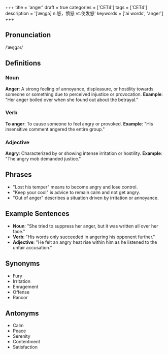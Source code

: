 +++
title = 'anger'
draft = true
categories = ['CET4']
tags = ['CET4']
description = '[ˈæŋgə] n.怒，愤怒 vt.使发怒'
keywords = ['ai words', 'anger']
+++

## Pronunciation
/ˈæŋgər/

## Definitions
### Noun
**Anger**: A strong feeling of annoyance, displeasure, or hostility towards someone or something due to perceived injustice or provocation. **Example**: "Her anger boiled over when she found out about the betrayal."
### Verb
**To anger**: To cause someone to feel angry or provoked. **Example**: "His insensitive comment angered the entire group."
### Adjective
**Angry**: Characterized by or showing intense irritation or hostility. **Example**: "The angry mob demanded justice."

## Phrases
- "Lost his temper" means to become angry and lose control.
- "Keep your cool" is advice to remain calm and not get angry.
- "Out of anger" describes a situation driven by irritation or annoyance.

## Example Sentences
- **Noun**: "She tried to suppress her anger, but it was written all over her face."
- **Verb**: "His words only succeeded in angering his opponent further."
- **Adjective**: "He felt an angry heat rise within him as he listened to the unfair accusation."

## Synonyms
- Fury
- Irritation
- Enragement
- Offense
- Rancor

## Antonyms
- Calm
- Peace
- Serenity
- Contentment
- Satisfaction
